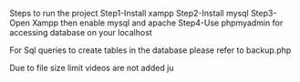 Steps to run the project 
Step1-Install xampp 
Step2-Install mysql
Step3-Open Xampp then enable mysql and apache
Step4-Use phpmyadmin for accessing database on your localhost

For Sql queries to create tables in the database please refer to backup.php

Due to file size limit videos are not added ju
